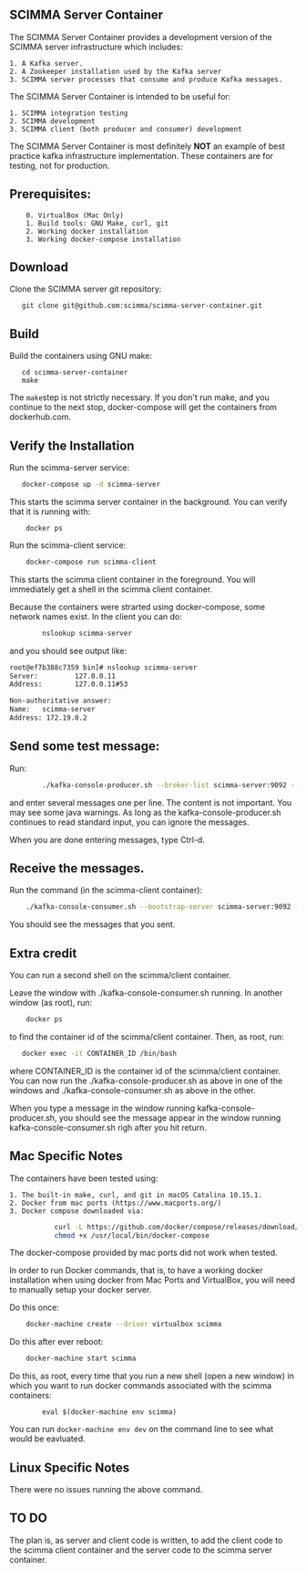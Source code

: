## SCIMMA Server Container

The SCIMMA Server Container provides a development version of the SCIMMA server infrastructure which includes:

    1. A Kafka server.
    2. A Zookeeper installation used by the Kafka server
    3. SCIMMA server processes that consume and produce Kafka messages.

The SCIMMA Server Container is intended to be useful for:

    1. SCIMMA integration testing
    2. SCIMMA development 
    3. SCIMMA client (both producer and consumer) development

The SCIMMA Server Container is most definitely **NOT** an example of 
best practice kafka infrastructure implementation. These
containers are for testing, not for production.

## Prerequisites:

        0. VirtualBox (Mac Only)
        1. Build tools: GNU Make, curl, git
        2. Working docker installation
        3. Working docker-compose installation

## Download

Clone the SCIMMA server git repository:

```
   git clone git@github.com:scimma/scimma-server-container.git
```

## Build

Build the containers using GNU make:

```
   cd scimma-server-container
   make
```

The ``make``step is not strictly necessary. If you don't run make, and you continue
to the next stop, docker-compose will get the containers from dockerhub.com.

## Verify the Installation

Run the scimma-server service:

``` sh
   docker-compose up -d scimma-server
```

This starts the scimma server container in the background. You can verify that it is running
with:

        docker ps
   
Run the scimma-client service:

``` sh
    docker-compose run scimma-client
```

This starts the scimma client container in the foreground. You will immediately get a shell in the scimma
client container.

Because the containers were strarted using docker-compose, some 
network names exist. In the client you can do:

``` sh
        nslookup scimma-server
```

and you should see output like:

``` sh
root@ef7b388c7359 bin]# nslookup scimma-server
Server:         127.0.0.11
Address:        127.0.0.11#53

Non-authoritative answer:
Name:   scimma-server
Address: 172.19.0.2

```

## Send some test message:

Run:

``` sh
        ./kafka-console-producer.sh --broker-list scimma-server:9092 --topic=test
```

and enter several messages one per line. The content is not important. You may see
some java warnings. As long as the kafka-console-producer.sh continues to read
standard input, you can ignore the messages.

When you are done entering messages, type Ctrl-d.

## Receive the messages.

Run the command (in the scimma-client container):

``` sh
    ./kafka-console-consumer.sh --bootstrap-server scimma-server:9092 --topic=test --from-beginning
```
You should see the messages that you sent.

## Extra credit

You can run a second shell on the scimma/client container.

Leave the window with ./kafka-console-consumer.sh running.
In another window (as root), run:

``` sh
    docker ps
```

to find the container id of the scimma/client container. Then, as root, run:

``` sh
   docker exec -it CONTAINER_ID /bin/bash
```

where CONTAINER_ID is the container id of the scimma/client container. You can now run the ./kafka-console-producer.sh 
as above in one of the windows and ./kafka-console-consumer.sh as above in the other.

When you type a message in the window running kafka-console-producer.sh, you should see the message appear
in the window running kafka-console-consumer.sh righ after you hit return.


## Mac Specific Notes

The containers have been tested using:

    1. The built-in make, curl, and git in macOS Catalina 10.15.1.
    2. Docker from mac ports (https://www.macports.org/)
    3. Docker compose downloaded via:

``` sh
           curl -L https://github.com/docker/compose/releases/download/1.25.3/docker-compose-`uname -s`-`uname -m` -o /usr/local/bin/docker-compose
           chmod +x /usr/local/bin/docker-compose
```

The docker-compose provided by mac ports did not work when tested.

In order to run Docker commands, that is, to have a working docker installation
when using docker from Mac Ports and VirtualBox, you will need to manually setup
your docker server.

Do this once:

```sh
    docker-machine create --driver virtualbox scimma
```

Do this after ever reboot:

```sh
    docker-machine start scimma
```


Do this, as root, every time that you run a new shell (open a new window) in which you want to run docker commands associated with the scimma containers:

```
        eval $(docker-machine env scimma)
```

You can run ``docker-machine env dev`` on the command line to see what would be eavluated.

## Linux Specific Notes

There were no issues running the above command.

## TO DO

The plan is, as server and client code is written, to add the client code to the scimma client container and the server code to the scimma server container.
